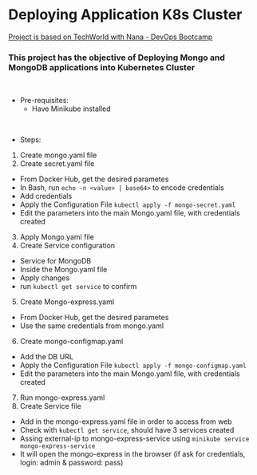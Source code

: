 # Deploying Application K8s Cluster

[Project is based on TechWorld with Nana - DevOps Bootcamp](https://www.techworld-with-nana.com/devops-bootcamp)

### This project has the objective of Deploying Mongo and MongoDB applications into Kubernetes Cluster
<br />

- Pre-requisites:
  - Have Minikube installed
<br />
 
- Steps:
1. Create mongo.yaml file
2. Create secret.yaml file
  - From Docker Hub, get the desired parametes
  - In Bash, run ```echo -n <value> | base64>``` to encode credentials
  - Add credentials
  - Apply the Configuration File ```kubectl apply -f mongo-secret.yaml```
  - Edit the parameters into the main Mongo.yaml file, with credentials created
3. Apply Mongo.yaml file
4. Create Service configuration
  - Service for MongoDB
  - Inside the Mongo.yaml file
  - Apply changes
  - run ```kubectl get service``` to confirm
5. Create Mongo-express.yaml
  - From Docker Hub, get the desired parametes
  - Use the same credentials from mongo.yaml
6. Create mongo-configmap.yaml
  - Add the DB URL
  - Apply the Configuration File ```kubectl apply -f mongo-configmap.yaml```
  - Edit the parameters into the main Mongo.yaml file, with credentials created
7. Run mongo-express.yaml
8. Create Service file
  - Add in the mongo-express.yaml file in order to access from web
  - Check with ```kubectl get service```, should have 3 services created
  - Assing external-ip to mongo-express-service using ```minikube service mongo-express-service```
  - It will open the mongo-express in the browser (if ask for credentials, login: admin & password: pass)


